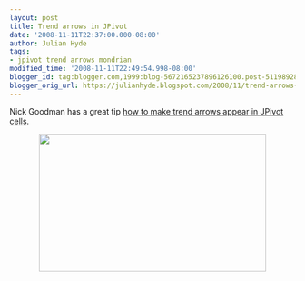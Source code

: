 ```yaml
---
layout: post
title: Trend arrows in JPivot
date: '2008-11-11T22:37:00.000-08:00'
author: Julian Hyde
tags:
- jpivot trend arrows mondrian
modified_time: '2008-11-11T22:49:54.998-08:00'
blogger_id: tag:blogger.com,1999:blog-5672165237896126100.post-5119892850316161035
blogger_orig_url: https://julianhyde.blogspot.com/2008/11/trend-arrows-in-jpivot.html
---
```


Nick Goodman has a great tip
[how to make trend arrows appear in JPivot cells](http://www.nicholasgoodman.com/bt/blog/2008/11/11/hidden-little-trend-arrows-2/).

<a onblur="try {parent.deselectBloggerImageGracefully();} catch(e) {}" href="/assets/img/200811111457.jpg">
<img style="margin: 0px auto 10px; display: block; text-align: center; cursor: pointer; width: 400px; height: 242px;" src="/assets/img/200811111457.jpg" alt="" border="0" />
</a>
